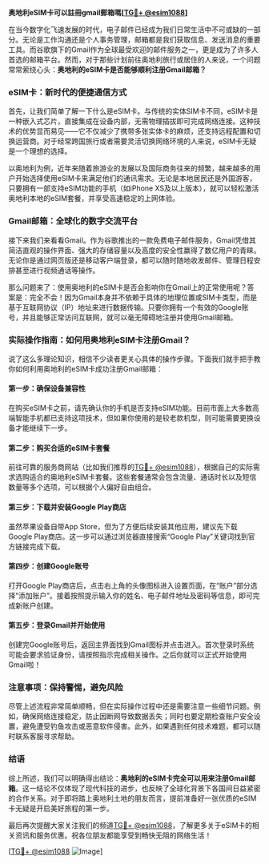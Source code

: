**奥地利eSIM卡可以註冊gmail郵箱嗎[[TG💪+ @esim1088](https://t.me/s/esim1088)]**

在当今数字化飞速发展的时代，电子邮件已经成为我们日常生活中不可或缺的一部分。无论是工作沟通还是个人事务管理，邮箱都是我们获取信息、发送消息的重要工具。而谷歌旗下的Gmail作为全球最受欢迎的邮件服务之一，更是成为了许多人首选的邮箱平台。然而，对于那些计划前往奥地利旅行或居住的人来说，一个问题常常萦绕心头：**奥地利的eSIM卡是否能够顺利注册Gmail邮箱？**

### eSIM卡：新时代的便捷通信方式

首先，让我们简单了解一下什么是eSIM卡。与传统的实体SIM卡不同，eSIM卡是一种嵌入式芯片，直接集成在设备内部，无需物理插拔即可完成网络连接。这种技术的优势显而易见——它不仅减少了携带多张实体卡的麻烦，还支持远程配置和切换运营商。对于经常跨国旅行或者需要灵活切换网络环境的人来说，eSIM卡无疑是一个理想的选择。

以奥地利为例，近年来随着旅游业的发展以及国际商务往来的频繁，越来越多的用户开始选择使用eSIM卡来满足他们的通讯需求。无论是本地居民还是外国游客，只要拥有一部支持eSIM功能的手机（如iPhone XS及以上版本），就可以轻松激活奥地利本地的eSIM套餐，并享受高速稳定的上网体验。

### Gmail邮箱：全球化的数字交流平台

接下来我们来看看Gmail。作为谷歌推出的一款免费电子邮件服务，Gmail凭借其简洁直观的操作界面、强大的存储容量以及高度的安全性赢得了数亿用户的青睐。无论你是通过网页版还是移动客户端登录，都可以随时随地收发邮件、管理日程安排甚至进行视频通话等操作。

那么问题来了：使用奥地利的eSIM卡是否会影响你在Gmail上的正常使用呢？答案是：完全不会！因为Gmail本身并不依赖于具体的地理位置或SIM卡类型，而是基于互联网协议（IP）地址来进行数据传输。只要你拥有一个有效的Google账号，并且能够正常访问互联网，就可以毫无障碍地注册并使用Gmail邮箱。

### 实际操作指南：如何用奥地利eSIM卡注册Gmail？

说了这么多理论知识，相信不少读者更关心具体的操作步骤。下面我们就手把手教你如何利用奥地利的eSIM卡成功注册Gmail邮箱：

#### 第一步：确保设备兼容性
在购买eSIM卡之前，请先确认你的手机是否支持eSIM功能。目前市面上大多数高端智能手机都已支持这项技术，但如果你使用的是较老款机型，则可能需要更换设备才能继续下一步。

#### 第二步：购买合适的eSIM卡套餐
前往可靠的服务商网站（比如我们推荐的[TG💪+ @esim1088](https://t.me/s/esim1088)），根据自己的实际需求选购适合的奥地利eSIM卡套餐。这些套餐通常会包含流量、通话时长以及短信数量等多个选项，可以根据个人偏好自由组合。

#### 第三步：下载并安装Google Play商店
虽然苹果设备自带App Store，但为了方便后续安装其他应用，建议先下载Google Play商店。这一步可以通过浏览器直接搜索“Google Play”关键词找到官方链接完成下载。

#### 第四步：创建Google账号
打开Google Play商店后，点击右上角的头像图标进入设置页面，在“账户”部分选择“添加账户”。接着按照提示输入你的姓名、电子邮件地址及密码等信息，即可完成新账户创建。

#### 第五步：登录Gmail并开始使用
创建完Google账号后，返回主界面找到Gmail图标并点击进入。首次登录时系统可能会要求验证身份，请按照指示完成相关操作。之后你就可以正式开始使用Gmail啦！

### 注意事项：保持警惕，避免风险

尽管上述流程非常简单顺畅，但在实际操作过程中还是需要注意一些细节问题。例如，确保网络连接稳定，防止因断网导致数据丢失；同时也要定期检查账户安全设置，避免遭受钓鱼攻击或恶意软件侵害。此外，如果遇到任何技术难题，都可以随时联系客服寻求帮助。

### 结语

综上所述，我们可以明确得出结论：**奥地利的eSIM卡完全可以用来注册Gmail邮箱**。这一结论不仅体现了现代科技的进步，也反映了全球化背景下各国间日益紧密的合作关系。对于即将踏上奥地利土地的朋友而言，提前准备好一张优质的eSIM卡无疑是开启美好旅程的第一步。

最后再次提醒大家关注我们的频道[TG💪+ @esim1088](https://t.me/s/esim1088)，了解更多关于eSIM卡的相关资讯和服务优惠。祝各位朋友都能享受到畅快无阻的网络生活！

[[TG💪+ @esim1088](https://t.me/s/esim1088) ![Image](https://i.postimg.cc/4NQfJmqS/Snipaste-2025-05-13-00-14-12.png)]